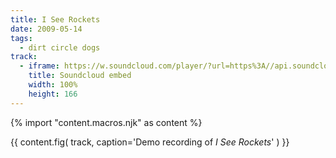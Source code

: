 ```yaml
---
title: I See Rockets
date: 2009-05-14
tags:
  - dirt circle dogs
track:
  - iframe: https://w.soundcloud.com/player/?url=https%3A//api.soundcloud.com/tracks/274098&amp;color=ff6600&amp;auto_play=false&amp;show_artwork=false
    title: Soundcloud embed
    width: 100%
    height: 166
---
```


{% import "content.macros.njk" as content %}

{{ content.fig(
  track,
  caption='Demo recording of *I See Rockets*'
) }}
